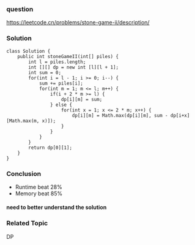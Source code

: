 ### question
https://leetcode.cn/problems/stone-game-ii/description/
### Solution
```
class Solution {
    public int stoneGameII(int[] piles) {
        int l = piles.length;
        int [][] dp = new int [l][l + 1];
        int sum = 0;
        for(int i = l - 1; i >= 0; i--) {
            sum += piles[i];
            for(int m = 1; m <= l; m++) {
                if(i + 2 * m >= l) {
                    dp[i][m] = sum;
                } else {
                    for(int x = 1; x <= 2 * m; x++) {
                        dp[i][m] = Math.max(dp[i][m], sum - dp[i+x][Math.max(m, x)]);
                    }
                }
            }
        }
        return dp[0][1];
    }
}
```
### Conclusion
- Runtime beat 28%
- Memory beat 85%

#### need to better understand the solution
### Related Topic
DP